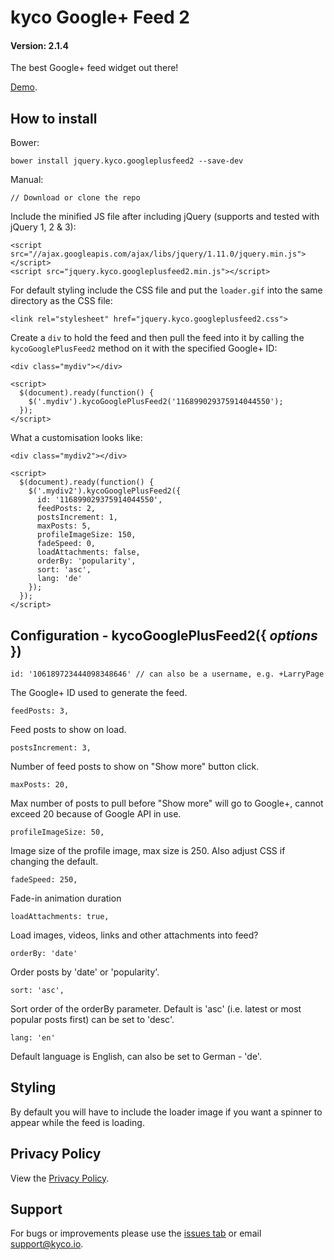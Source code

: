 kyco Google+ Feed 2
===================
#### Version: 2.1.4

The best Google+ feed widget out there!

[Demo](https://kyco.github.io/jquery.kyco.googleplusfeed2).

How to install
--------------

Bower:

    bower install jquery.kyco.googleplusfeed2 --save-dev

Manual:

    // Download or clone the repo

Include the minified JS file after including jQuery (supports and tested with jQuery 1, 2 & 3):

    <script src="//ajax.googleapis.com/ajax/libs/jquery/1.11.0/jquery.min.js"></script>
    <script src="jquery.kyco.googleplusfeed2.min.js"></script>

For default styling include the CSS file and put the `loader.gif` into the same directory as the CSS file:

    <link rel="stylesheet" href="jquery.kyco.googleplusfeed2.css">

Create a `div` to hold the feed and then pull the feed into it by calling the `kycoGooglePlusFeed2` method on it with the specified Google+ ID:

    <div class="mydiv"></div>

    <script>
      $(document).ready(function() {
        $('.mydiv').kycoGooglePlusFeed2('116899029375914044550');
      });
    </script>

What a customisation looks like:

    <div class="mydiv2"></div>

    <script>
      $(document).ready(function() {
        $('.mydiv2').kycoGooglePlusFeed2({
          id: '116899029375914044550',
          feedPosts: 2,
          postsIncrement: 1,
          maxPosts: 5,
          profileImageSize: 150,
          fadeSpeed: 0,
          loadAttachments: false,
          orderBy: 'popularity',
          sort: 'asc',
          lang: 'de'
        });
      });
    </script>


Configuration - kycoGooglePlusFeed2({ *options* })
--------------------------------------------------

    id: '106189723444098348646' // can also be a username, e.g. +LarryPage

The Google+ ID used to generate the feed.

    feedPosts: 3,

Feed posts to show on load.

    postsIncrement: 3,

Number of feed posts to show on "Show more" button click.

    maxPosts: 20,

Max number of posts to pull before "Show more" will go to Google+, cannot exceed 20 because of Google API in use.

    profileImageSize: 50,

Image size of the profile image, max size is 250. Also adjust CSS if changing the default.

    fadeSpeed: 250,

Fade-in animation duration

    loadAttachments: true,

Load images, videos, links and other attachments into feed?

    orderBy: 'date'

Order posts by 'date' or 'popularity'.

    sort: 'asc',

Sort order of the orderBy parameter. Default is 'asc' (i.e. latest or most popular posts first) can be set to 'desc'.

    lang: 'en'

Default language is English, can also be set to German - 'de'.


Styling
-------

By default you will have to include the loader image if you want a spinner to appear while the feed is loading.


Privacy Policy
--------------

View the [Privacy Policy](https://github.com/kyco/jquery.kyco.googleplusfeed2/wiki/Privacy-Policy).


Support
-------

For bugs or improvements please use the [issues tab](https://github.com/kyco/jquery.kyco.googleplusfeed2/issues) or email [support@kyco.io](mailto:support@kyco.io).
